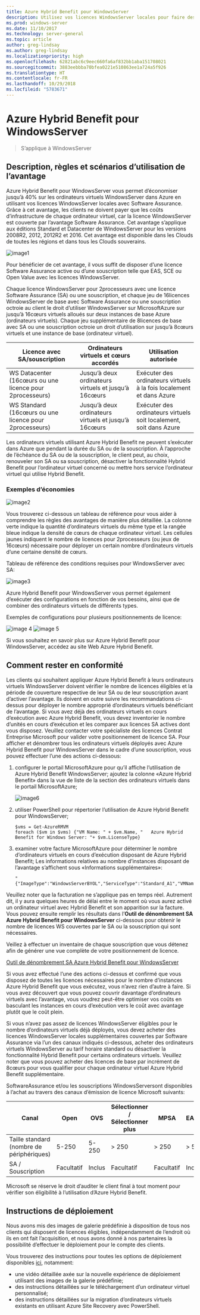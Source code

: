 ```yaml
---
title: Azure Hybrid Benefit pour WindowsServer
description: Utilisez vos licences WindowsServer locales pour faire des économies sur les ordinateurs virtuels Azure
ms.prod: windows-server
ms.date: 11/10/2017
ms.technology: server-general
ms.topic: article
author: greg-lindsay
ms.author: greg-lindsay
ms.localizationpriority: high
ms.openlocfilehash: 62821abc6c9eec660fa6af832bb1aba151708021
ms.sourcegitcommit: 3883eebbba70bfea0221e510863ee1a724a5f926
ms.translationtype: HT
ms.contentlocale: fr-FR
ms.lasthandoff: 10/29/2018
ms.locfileid: "5783671"
---
```

# Azure Hybrid Benefit pour WindowsServer

>S’applique à WindowsServer

## Description, règles et scénarios d’utilisation de l’avantage

Azure Hybrid Benefit pour WindowsServer vous permet d’économiser jusqu’à 40% sur les ordinateurs virtuels WindowsServer dans Azure en utilisant vos licences WindowsServer locales avec Software Assurance.  Grâce à cet avantage, les clients ne doivent payer que les coûts d’infrastructure de chaque ordinateur virtuel, car la licence WindowsServer est couverte par l’avantage Software Assurance.  Cet avantage s’applique aux éditions Standard et Datacenter de WindowsServer pour les versions 2008R2, 2012, 2012R2 et 2016.  Cet avantage est disponible dans les Clouds de toutes les régions et dans tous les Clouds souverains.


![image1](media/ahb01.png)

Pour bénéficier de cet avantage, il vous suffit de disposer d’une licence Software Assurance active ou d’une souscription telle que EAS, SCE ou Open Value avec les licences WindowsServer.  

Chaque licence WindowsServer pour 2processeurs avec une licence Software Assurance (SA) ou une souscription, et chaque jeu de 16licences WindowsServer de base avec Software Assurance ou une souscription octroie au client le droit d’utiliser WindowsServer sur MicrosoftAzure sur jusqu’à 16cœurs virtuels alloués sur deux instances de base Azure (ordinateurs virtuels). Chaque jeu supplémentaire de 8licences de base avec SA ou une souscription octroie un droit d’utilisation sur jusqu’à 8cœurs virtuels et une instance de base (ordinateur virtuel).

| Licence avec SA/souscription            | Ordinateurs virtuels et cœurs accordés            | Utilisation autorisée                                |
|-----------------------------------------|----------------------------------|-----------------------------------------------------|
| WS Datacenter (16cœurs ou une licence pour 2processeurs)  | Jusqu’à deux ordinateurs virtuels et jusqu’à 16cœurs | Exécuter des ordinateurs virtuels à la fois localement et dans Azure  |
| WS Standard (16cœurs ou une licence pour 2processeurs)    | Jusqu’à deux ordinateurs virtuels et jusqu’à 16cœurs | Exécuter des ordinateurs virtuels soit localement, soit dans Azure |

Les ordinateurs virtuels utilisant Azure Hybrid Benefit ne peuvent s’exécuter dans Azure que pendant la durée du SA ou de la souscription. À l’approche de l’échéance du SA ou de la souscription, le client peut, au choix, renouveler son SA ou sa souscription, désactiver la fonctionnalité Hybrid Benefit pour l’ordinateur virtuel concerné ou mettre hors service l’ordinateur virtuel qui utilise Hybrid Benefit. 

### Exemples d’économies 

![image2](media/ahb02.png)
 
Vous trouverez ci-dessous un tableau de référence pour vous aider à comprendre les règles des avantages de manière plus détaillée. La colonne verte indique la quantité d’ordinateurs virtuels du même type et la rangée bleue indique la densité de cœurs de chaque ordinateur virtuel. Les cellules jaunes indiquent le nombre de licences pour 2processeurs (ou jeux de 16cœurs) nécessaire pour déployer un certain nombre d’ordinateurs virtuels d’une certaine densité de cœurs. 

Tableau de référence des conditions requises pour WindowsServer avec SA:

![image3](media/ahb03.png)
 
Azure Hybrid Benefit pour WindowsServer vous permet également d’exécuter des configurations en fonction de vos besoins, ainsi que de combiner des ordinateurs virtuels de différents types.

Exemples de configurations pour plusieurs positionnements de licence:

![image 4](media/ahb04.png)
![image 5](media/ahb05.png)

 
Si vous souhaitez en savoir plus sur Azure Hybrid Benefit pour WindowsServer, accédez au site Web Azure Hybrid Benefit.

## Comment rester en conformité

Les clients qui souhaitent appliquer Azure Hybrid Benefit à leurs ordinateurs virtuels WindowsServer doivent vérifier le nombre de licences éligibles et la période de couverture respective de leur SA ou de leur souscription avant d’activer l’avantage. Ils doivent en outre suivre les recommandations ci-dessus pour déployer le nombre approprié d’ordinateurs virtuels bénéficiant de l’avantage. Si vous avez déjà des ordinateurs virtuels en cours d’exécution avec Azure Hybrid Benefit, vous devez inventorier le nombre d’unités en cours d’exécution et les comparer aux licences SA actives dont vous disposez.  Veuillez contacter votre spécialiste des licences Contrat Entreprise Microsoft pour valider votre positionnement de licence SA.
Pour afficher et dénombrer tous les ordinateurs virtuels déployés avec Azure Hybrid Benefit pour WindowsServer dans le cadre d’une souscription, vous pouvez effectuer l’une des actions ci-dessous:

1. configurer le portail MicrosoftAzure pour qu’il affiche l’utilisation de Azure Hybrid Benefit WindowsServer; ajoutez la colonne «Azure Hybrid Benefit» dans la vue de liste de la section des ordinateurs virtuels dans le portail MicrosoftAzure; 

    ![image6](media/ahb06.png)

2.  utiliser PowerShell pour répertorier l’utilisation de Azure Hybrid Benefit pour WindowsServer;

    ```
    $vms = Get-AzureRMVM 
    foreach ($vm in $vms) {"VM Name: " + $vm.Name, "   Azure Hybrid Benefit for Windows Server: "+ $vm.LicenseType}
    ```

3.  examiner votre facture MicrosoftAzure pour déterminer le nombre d’ordinateurs virtuels en cours d’exécution disposant de Azure Hybrid Benefit; Les informations relatives au nombre d’instances disposant de l’avantage s’affichent sous «Informations supplémentaires»:

    ```
    "{"ImageType":"WindowsServerBYOL","ServiceType":"Standard_A1","VMName":"","UsageType":"ComputeHR"}" 
    ```

Veuillez noter que la facturation ne s’applique pas en temps réel. Autrement dit, il y aura quelques heures de délai entre le moment où vous aurez activé un ordinateur virtuel avec Hybrid Benefit et son apparition sur la facture.
Vous pouvez ensuite remplir les résultats dans l’**Outil de dénombrement SA Azure Hybrid Benefit pour WindowsServer** ci-dessous pour obtenir le nombre de licences WS couvertes par le SA ou la souscription qui sont nécessaires.

Veillez à effectuer un inventaire de chaque souscription que vous détenez afin de générer une vue complète de votre positionnement de licence.

[Outil de dénombrement SA Azure Hybrid Benefit pour WindowsServer](http://download.microsoft.com/download/7/1/2/712FEFF0-155C-4ABF-96C0-CE4EC4DB0516/Azure_Hybrid_Benefit_Windows_Server_SA_Count_Tool.xlsx)

Si vous avez effectué l’une des actions ci-dessus et confirmé que vous disposez de toutes les licences nécessaires pour le nombre d’instances Azure Hybrid Benefit que vous exécutez, vous n’avez rien d’autre à faire. Si vous avez découvert que vous pouvez couvrir davantage d’ordinateurs virtuels avec l’avantage, vous voudrez peut-être optimiser vos coûts en basculant les instances en cours d’exécution vers le coût avec avantage plutôt que le coût plein.

Si vous n’avez pas assez de licences WindowsServer éligibles pour le nombre d’ordinateurs virtuels déjà déployés, vous devez acheter des licences WindowsServer locales supplémentaires couvertes par Software Assurance via l’un des canaux indiqués ci-dessous, acheter des ordinateurs virtuels WindowsServer au tarif horaire standard ou désactiver la fonctionnalité Hybrid Benefit pour certains ordinateurs virtuels. Veuillez noter que vous pouvez acheter des licences de base par incrément de 8cœurs pour vous qualifier pour chaque ordinateur virtuel Azure Hybrid Benefit supplémentaire. 

SoftwareAssurance et/ou les souscriptions WindowsServersont disponibles à l’achat au travers des canaux d’émission de licence Microsoft suivants:

| Canal                      | Open     | OVS      | Sélectionner / Sélectionner plus  | MPSA       | EA/EAS   |
|------------------------------|----------|----------|-----------------------|-----------|----------|
| Taille standard (nombre de périphériques)  | 5-250    | 5-250    | > 250                  | > 250      | > 500     |
| SA / Souscription            | Facultatif | Inclus | Facultatif              | Facultatif  | Inclus |

Microsoft se réserve le droit d’auditer le client final à tout moment pour vérifier son éligibilité à l’utilisation d’Azure Hybrid Benefit. 

## Instructions de déploiement 

Nous avons mis des images de galerie prédéfinie à disposition de tous nos clients qui disposent de licences éligibles, indépendamment de l’endroit où ils en ont fait l’acquisition, et nous avons donné à nos partenaires la possibilité d’effectuer le déploiement pour le compte des clients. 

Vous trouverez des instructions pour toutes les options de déploiement disponibles [ici](https://azure.microsoft.com/pricing/hybrid-use-benefit/), notamment: 
-   une vidéo détaillée axée sur la nouvelle expérience de déploiement utilisant des images de la galerie prédéfinie;
-   des instructions détaillées sur le téléchargement d’un ordinateur virtuel personnalisé; 
-   des instructions détaillées sur la migration d’ordinateurs virtuels existants en utilisant Azure Site Recovery avec PowerShell. 
